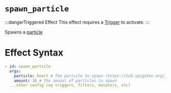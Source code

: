 # `spawn_particle`
:::dangerTriggered Effect
This effect requires a [Trigger](https://plugins.auxilor.io/effects/all-triggers) to activate.
:::

Spawns a [particle](https://plugins.auxilor.io/all-plugins/the-particle-lookup-system)

# Effect Syntax
```yaml
- id: spawn_particle
  args:
    particle: heart # The particle to spawn (https://hub.spigotmc.org/javadocs/spigot/org/bukkit/Particle.html)
    amount: 10 # The amount of particles to spawn
  ...other config (eg triggers, filters, mutators, etc)
```